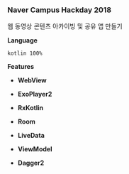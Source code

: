### Naver Campus Hackday 2018

웹 동영상 콘텐츠 아카이빙 및 공유 앱 만들기



**Language**

`kotlin 100%`



**Features**

- **WebView**

- **ExoPlayer2**
- **RxKotlin**
- **Room**
- **LiveData**
- **ViewModel**
- **Dagger2**

